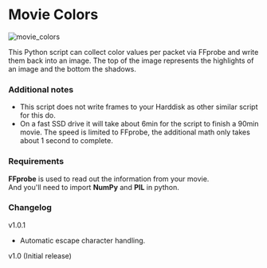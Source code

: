 # Movie Colors

![movie_colors](https://user-images.githubusercontent.com/59408512/231383382-fbba68c2-7970-4a30-911c-12df5b1d4710.png)

This Python script can collect color values per packet via FFprobe and write them back into an image. The top of the image represents the highlights of an image and the bottom the shadows.

### Additional notes

- This script does not write frames to your Harddisk as other similar script for this do.
- On a fast SSD drive it will take about 6min for the script to finish a 90min movie. The speed is limited to FFprobe, the additional math only takes about 1 second to complete.


### Requirements

**FFprobe** is used to read out the information from your movie.\
And you'll need to import **NumPy** and **PIL** in python.


### Changelog

v1.0.1
- Automatic escape character handling.

v1.0 (Initial release)
